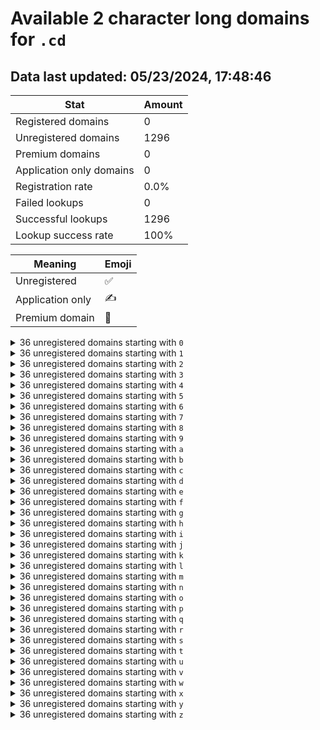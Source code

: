 # Available 2 character long domains for `.cd`

## Data last updated: 05/23/2024, 17:48:46

|Stat|Amount|
|--|--|
|Registered domains|0|
|Unregistered domains|1296|
|Premium domains|0|
|Application only domains|0|
|Registration rate|0.0%|
|Failed lookups|0|
|Successful lookups|1296|
|Lookup success rate|100%|


|Meaning|Emoji|
|--|--|
|Unregistered|:white_check_mark:|
|Application only|:writing_hand:|
|Premium domain|:gem:|

<details>
<summary>36 unregistered domains starting with <bold><code>0</code></bold></summary>

|Type|Domain|
|--|--|
|:white_check_mark:|`00.cd`|
|:white_check_mark:|`01.cd`|
|:white_check_mark:|`02.cd`|
|:white_check_mark:|`03.cd`|
|:white_check_mark:|`04.cd`|
|:white_check_mark:|`05.cd`|
|:white_check_mark:|`06.cd`|
|:white_check_mark:|`07.cd`|
|:white_check_mark:|`08.cd`|
|:white_check_mark:|`09.cd`|
|:white_check_mark:|`0a.cd`|
|:white_check_mark:|`0b.cd`|
|:white_check_mark:|`0c.cd`|
|:white_check_mark:|`0d.cd`|
|:white_check_mark:|`0e.cd`|
|:white_check_mark:|`0f.cd`|
|:white_check_mark:|`0g.cd`|
|:white_check_mark:|`0h.cd`|
|:white_check_mark:|`0i.cd`|
|:white_check_mark:|`0j.cd`|
|:white_check_mark:|`0k.cd`|
|:white_check_mark:|`0l.cd`|
|:white_check_mark:|`0m.cd`|
|:white_check_mark:|`0n.cd`|
|:white_check_mark:|`0o.cd`|
|:white_check_mark:|`0p.cd`|
|:white_check_mark:|`0q.cd`|
|:white_check_mark:|`0r.cd`|
|:white_check_mark:|`0s.cd`|
|:white_check_mark:|`0t.cd`|
|:white_check_mark:|`0u.cd`|
|:white_check_mark:|`0v.cd`|
|:white_check_mark:|`0w.cd`|
|:white_check_mark:|`0x.cd`|
|:white_check_mark:|`0y.cd`|
|:white_check_mark:|`0z.cd`|
</details>
<details>
<summary>36 unregistered domains starting with <bold><code>1</code></bold></summary>

|Type|Domain|
|--|--|
|:white_check_mark:|`10.cd`|
|:white_check_mark:|`11.cd`|
|:white_check_mark:|`12.cd`|
|:white_check_mark:|`13.cd`|
|:white_check_mark:|`14.cd`|
|:white_check_mark:|`15.cd`|
|:white_check_mark:|`16.cd`|
|:white_check_mark:|`17.cd`|
|:white_check_mark:|`18.cd`|
|:white_check_mark:|`19.cd`|
|:white_check_mark:|`1a.cd`|
|:white_check_mark:|`1b.cd`|
|:white_check_mark:|`1c.cd`|
|:white_check_mark:|`1d.cd`|
|:white_check_mark:|`1e.cd`|
|:white_check_mark:|`1f.cd`|
|:white_check_mark:|`1g.cd`|
|:white_check_mark:|`1h.cd`|
|:white_check_mark:|`1i.cd`|
|:white_check_mark:|`1j.cd`|
|:white_check_mark:|`1k.cd`|
|:white_check_mark:|`1l.cd`|
|:white_check_mark:|`1m.cd`|
|:white_check_mark:|`1n.cd`|
|:white_check_mark:|`1o.cd`|
|:white_check_mark:|`1p.cd`|
|:white_check_mark:|`1q.cd`|
|:white_check_mark:|`1r.cd`|
|:white_check_mark:|`1s.cd`|
|:white_check_mark:|`1t.cd`|
|:white_check_mark:|`1u.cd`|
|:white_check_mark:|`1v.cd`|
|:white_check_mark:|`1w.cd`|
|:white_check_mark:|`1x.cd`|
|:white_check_mark:|`1y.cd`|
|:white_check_mark:|`1z.cd`|
</details>
<details>
<summary>36 unregistered domains starting with <bold><code>2</code></bold></summary>

|Type|Domain|
|--|--|
|:white_check_mark:|`20.cd`|
|:white_check_mark:|`21.cd`|
|:white_check_mark:|`22.cd`|
|:white_check_mark:|`23.cd`|
|:white_check_mark:|`24.cd`|
|:white_check_mark:|`25.cd`|
|:white_check_mark:|`26.cd`|
|:white_check_mark:|`27.cd`|
|:white_check_mark:|`28.cd`|
|:white_check_mark:|`29.cd`|
|:white_check_mark:|`2a.cd`|
|:white_check_mark:|`2b.cd`|
|:white_check_mark:|`2c.cd`|
|:white_check_mark:|`2d.cd`|
|:white_check_mark:|`2e.cd`|
|:white_check_mark:|`2f.cd`|
|:white_check_mark:|`2g.cd`|
|:white_check_mark:|`2h.cd`|
|:white_check_mark:|`2i.cd`|
|:white_check_mark:|`2j.cd`|
|:white_check_mark:|`2k.cd`|
|:white_check_mark:|`2l.cd`|
|:white_check_mark:|`2m.cd`|
|:white_check_mark:|`2n.cd`|
|:white_check_mark:|`2o.cd`|
|:white_check_mark:|`2p.cd`|
|:white_check_mark:|`2q.cd`|
|:white_check_mark:|`2r.cd`|
|:white_check_mark:|`2s.cd`|
|:white_check_mark:|`2t.cd`|
|:white_check_mark:|`2u.cd`|
|:white_check_mark:|`2v.cd`|
|:white_check_mark:|`2w.cd`|
|:white_check_mark:|`2x.cd`|
|:white_check_mark:|`2y.cd`|
|:white_check_mark:|`2z.cd`|
</details>
<details>
<summary>36 unregistered domains starting with <bold><code>3</code></bold></summary>

|Type|Domain|
|--|--|
|:white_check_mark:|`30.cd`|
|:white_check_mark:|`31.cd`|
|:white_check_mark:|`32.cd`|
|:white_check_mark:|`33.cd`|
|:white_check_mark:|`34.cd`|
|:white_check_mark:|`35.cd`|
|:white_check_mark:|`36.cd`|
|:white_check_mark:|`37.cd`|
|:white_check_mark:|`38.cd`|
|:white_check_mark:|`39.cd`|
|:white_check_mark:|`3a.cd`|
|:white_check_mark:|`3b.cd`|
|:white_check_mark:|`3c.cd`|
|:white_check_mark:|`3d.cd`|
|:white_check_mark:|`3e.cd`|
|:white_check_mark:|`3f.cd`|
|:white_check_mark:|`3g.cd`|
|:white_check_mark:|`3h.cd`|
|:white_check_mark:|`3i.cd`|
|:white_check_mark:|`3j.cd`|
|:white_check_mark:|`3k.cd`|
|:white_check_mark:|`3l.cd`|
|:white_check_mark:|`3m.cd`|
|:white_check_mark:|`3n.cd`|
|:white_check_mark:|`3o.cd`|
|:white_check_mark:|`3p.cd`|
|:white_check_mark:|`3q.cd`|
|:white_check_mark:|`3r.cd`|
|:white_check_mark:|`3s.cd`|
|:white_check_mark:|`3t.cd`|
|:white_check_mark:|`3u.cd`|
|:white_check_mark:|`3v.cd`|
|:white_check_mark:|`3w.cd`|
|:white_check_mark:|`3x.cd`|
|:white_check_mark:|`3y.cd`|
|:white_check_mark:|`3z.cd`|
</details>
<details>
<summary>36 unregistered domains starting with <bold><code>4</code></bold></summary>

|Type|Domain|
|--|--|
|:white_check_mark:|`40.cd`|
|:white_check_mark:|`41.cd`|
|:white_check_mark:|`42.cd`|
|:white_check_mark:|`43.cd`|
|:white_check_mark:|`44.cd`|
|:white_check_mark:|`45.cd`|
|:white_check_mark:|`46.cd`|
|:white_check_mark:|`47.cd`|
|:white_check_mark:|`48.cd`|
|:white_check_mark:|`49.cd`|
|:white_check_mark:|`4a.cd`|
|:white_check_mark:|`4b.cd`|
|:white_check_mark:|`4c.cd`|
|:white_check_mark:|`4d.cd`|
|:white_check_mark:|`4e.cd`|
|:white_check_mark:|`4f.cd`|
|:white_check_mark:|`4g.cd`|
|:white_check_mark:|`4h.cd`|
|:white_check_mark:|`4i.cd`|
|:white_check_mark:|`4j.cd`|
|:white_check_mark:|`4k.cd`|
|:white_check_mark:|`4l.cd`|
|:white_check_mark:|`4m.cd`|
|:white_check_mark:|`4n.cd`|
|:white_check_mark:|`4o.cd`|
|:white_check_mark:|`4p.cd`|
|:white_check_mark:|`4q.cd`|
|:white_check_mark:|`4r.cd`|
|:white_check_mark:|`4s.cd`|
|:white_check_mark:|`4t.cd`|
|:white_check_mark:|`4u.cd`|
|:white_check_mark:|`4v.cd`|
|:white_check_mark:|`4w.cd`|
|:white_check_mark:|`4x.cd`|
|:white_check_mark:|`4y.cd`|
|:white_check_mark:|`4z.cd`|
</details>
<details>
<summary>36 unregistered domains starting with <bold><code>5</code></bold></summary>

|Type|Domain|
|--|--|
|:white_check_mark:|`50.cd`|
|:white_check_mark:|`51.cd`|
|:white_check_mark:|`52.cd`|
|:white_check_mark:|`53.cd`|
|:white_check_mark:|`54.cd`|
|:white_check_mark:|`55.cd`|
|:white_check_mark:|`56.cd`|
|:white_check_mark:|`57.cd`|
|:white_check_mark:|`58.cd`|
|:white_check_mark:|`59.cd`|
|:white_check_mark:|`5a.cd`|
|:white_check_mark:|`5b.cd`|
|:white_check_mark:|`5c.cd`|
|:white_check_mark:|`5d.cd`|
|:white_check_mark:|`5e.cd`|
|:white_check_mark:|`5f.cd`|
|:white_check_mark:|`5g.cd`|
|:white_check_mark:|`5h.cd`|
|:white_check_mark:|`5i.cd`|
|:white_check_mark:|`5j.cd`|
|:white_check_mark:|`5k.cd`|
|:white_check_mark:|`5l.cd`|
|:white_check_mark:|`5m.cd`|
|:white_check_mark:|`5n.cd`|
|:white_check_mark:|`5o.cd`|
|:white_check_mark:|`5p.cd`|
|:white_check_mark:|`5q.cd`|
|:white_check_mark:|`5r.cd`|
|:white_check_mark:|`5s.cd`|
|:white_check_mark:|`5t.cd`|
|:white_check_mark:|`5u.cd`|
|:white_check_mark:|`5v.cd`|
|:white_check_mark:|`5w.cd`|
|:white_check_mark:|`5x.cd`|
|:white_check_mark:|`5y.cd`|
|:white_check_mark:|`5z.cd`|
</details>
<details>
<summary>36 unregistered domains starting with <bold><code>6</code></bold></summary>

|Type|Domain|
|--|--|
|:white_check_mark:|`60.cd`|
|:white_check_mark:|`61.cd`|
|:white_check_mark:|`62.cd`|
|:white_check_mark:|`63.cd`|
|:white_check_mark:|`64.cd`|
|:white_check_mark:|`65.cd`|
|:white_check_mark:|`66.cd`|
|:white_check_mark:|`67.cd`|
|:white_check_mark:|`68.cd`|
|:white_check_mark:|`69.cd`|
|:white_check_mark:|`6a.cd`|
|:white_check_mark:|`6b.cd`|
|:white_check_mark:|`6c.cd`|
|:white_check_mark:|`6d.cd`|
|:white_check_mark:|`6e.cd`|
|:white_check_mark:|`6f.cd`|
|:white_check_mark:|`6g.cd`|
|:white_check_mark:|`6h.cd`|
|:white_check_mark:|`6i.cd`|
|:white_check_mark:|`6j.cd`|
|:white_check_mark:|`6k.cd`|
|:white_check_mark:|`6l.cd`|
|:white_check_mark:|`6m.cd`|
|:white_check_mark:|`6n.cd`|
|:white_check_mark:|`6o.cd`|
|:white_check_mark:|`6p.cd`|
|:white_check_mark:|`6q.cd`|
|:white_check_mark:|`6r.cd`|
|:white_check_mark:|`6s.cd`|
|:white_check_mark:|`6t.cd`|
|:white_check_mark:|`6u.cd`|
|:white_check_mark:|`6v.cd`|
|:white_check_mark:|`6w.cd`|
|:white_check_mark:|`6x.cd`|
|:white_check_mark:|`6y.cd`|
|:white_check_mark:|`6z.cd`|
</details>
<details>
<summary>36 unregistered domains starting with <bold><code>7</code></bold></summary>

|Type|Domain|
|--|--|
|:white_check_mark:|`70.cd`|
|:white_check_mark:|`71.cd`|
|:white_check_mark:|`72.cd`|
|:white_check_mark:|`73.cd`|
|:white_check_mark:|`74.cd`|
|:white_check_mark:|`75.cd`|
|:white_check_mark:|`76.cd`|
|:white_check_mark:|`77.cd`|
|:white_check_mark:|`78.cd`|
|:white_check_mark:|`79.cd`|
|:white_check_mark:|`7a.cd`|
|:white_check_mark:|`7b.cd`|
|:white_check_mark:|`7c.cd`|
|:white_check_mark:|`7d.cd`|
|:white_check_mark:|`7e.cd`|
|:white_check_mark:|`7f.cd`|
|:white_check_mark:|`7g.cd`|
|:white_check_mark:|`7h.cd`|
|:white_check_mark:|`7i.cd`|
|:white_check_mark:|`7j.cd`|
|:white_check_mark:|`7k.cd`|
|:white_check_mark:|`7l.cd`|
|:white_check_mark:|`7m.cd`|
|:white_check_mark:|`7n.cd`|
|:white_check_mark:|`7o.cd`|
|:white_check_mark:|`7p.cd`|
|:white_check_mark:|`7q.cd`|
|:white_check_mark:|`7r.cd`|
|:white_check_mark:|`7s.cd`|
|:white_check_mark:|`7t.cd`|
|:white_check_mark:|`7u.cd`|
|:white_check_mark:|`7v.cd`|
|:white_check_mark:|`7w.cd`|
|:white_check_mark:|`7x.cd`|
|:white_check_mark:|`7y.cd`|
|:white_check_mark:|`7z.cd`|
</details>
<details>
<summary>36 unregistered domains starting with <bold><code>8</code></bold></summary>

|Type|Domain|
|--|--|
|:white_check_mark:|`80.cd`|
|:white_check_mark:|`81.cd`|
|:white_check_mark:|`82.cd`|
|:white_check_mark:|`83.cd`|
|:white_check_mark:|`84.cd`|
|:white_check_mark:|`85.cd`|
|:white_check_mark:|`86.cd`|
|:white_check_mark:|`87.cd`|
|:white_check_mark:|`88.cd`|
|:white_check_mark:|`89.cd`|
|:white_check_mark:|`8a.cd`|
|:white_check_mark:|`8b.cd`|
|:white_check_mark:|`8c.cd`|
|:white_check_mark:|`8d.cd`|
|:white_check_mark:|`8e.cd`|
|:white_check_mark:|`8f.cd`|
|:white_check_mark:|`8g.cd`|
|:white_check_mark:|`8h.cd`|
|:white_check_mark:|`8i.cd`|
|:white_check_mark:|`8j.cd`|
|:white_check_mark:|`8k.cd`|
|:white_check_mark:|`8l.cd`|
|:white_check_mark:|`8m.cd`|
|:white_check_mark:|`8n.cd`|
|:white_check_mark:|`8o.cd`|
|:white_check_mark:|`8p.cd`|
|:white_check_mark:|`8q.cd`|
|:white_check_mark:|`8r.cd`|
|:white_check_mark:|`8s.cd`|
|:white_check_mark:|`8t.cd`|
|:white_check_mark:|`8u.cd`|
|:white_check_mark:|`8v.cd`|
|:white_check_mark:|`8w.cd`|
|:white_check_mark:|`8x.cd`|
|:white_check_mark:|`8y.cd`|
|:white_check_mark:|`8z.cd`|
</details>
<details>
<summary>36 unregistered domains starting with <bold><code>9</code></bold></summary>

|Type|Domain|
|--|--|
|:white_check_mark:|`90.cd`|
|:white_check_mark:|`91.cd`|
|:white_check_mark:|`92.cd`|
|:white_check_mark:|`93.cd`|
|:white_check_mark:|`94.cd`|
|:white_check_mark:|`95.cd`|
|:white_check_mark:|`96.cd`|
|:white_check_mark:|`97.cd`|
|:white_check_mark:|`98.cd`|
|:white_check_mark:|`99.cd`|
|:white_check_mark:|`9a.cd`|
|:white_check_mark:|`9b.cd`|
|:white_check_mark:|`9c.cd`|
|:white_check_mark:|`9d.cd`|
|:white_check_mark:|`9e.cd`|
|:white_check_mark:|`9f.cd`|
|:white_check_mark:|`9g.cd`|
|:white_check_mark:|`9h.cd`|
|:white_check_mark:|`9i.cd`|
|:white_check_mark:|`9j.cd`|
|:white_check_mark:|`9k.cd`|
|:white_check_mark:|`9l.cd`|
|:white_check_mark:|`9m.cd`|
|:white_check_mark:|`9n.cd`|
|:white_check_mark:|`9o.cd`|
|:white_check_mark:|`9p.cd`|
|:white_check_mark:|`9q.cd`|
|:white_check_mark:|`9r.cd`|
|:white_check_mark:|`9s.cd`|
|:white_check_mark:|`9t.cd`|
|:white_check_mark:|`9u.cd`|
|:white_check_mark:|`9v.cd`|
|:white_check_mark:|`9w.cd`|
|:white_check_mark:|`9x.cd`|
|:white_check_mark:|`9y.cd`|
|:white_check_mark:|`9z.cd`|
</details>
<details>
<summary>36 unregistered domains starting with <bold><code>a</code></bold></summary>

|Type|Domain|
|--|--|
|:white_check_mark:|`a0.cd`|
|:white_check_mark:|`a1.cd`|
|:white_check_mark:|`a2.cd`|
|:white_check_mark:|`a3.cd`|
|:white_check_mark:|`a4.cd`|
|:white_check_mark:|`a5.cd`|
|:white_check_mark:|`a6.cd`|
|:white_check_mark:|`a7.cd`|
|:white_check_mark:|`a8.cd`|
|:white_check_mark:|`a9.cd`|
|:white_check_mark:|`aa.cd`|
|:white_check_mark:|`ab.cd`|
|:white_check_mark:|`ac.cd`|
|:white_check_mark:|`ad.cd`|
|:white_check_mark:|`ae.cd`|
|:white_check_mark:|`af.cd`|
|:white_check_mark:|`ag.cd`|
|:white_check_mark:|`ah.cd`|
|:white_check_mark:|`ai.cd`|
|:white_check_mark:|`aj.cd`|
|:white_check_mark:|`ak.cd`|
|:white_check_mark:|`al.cd`|
|:white_check_mark:|`am.cd`|
|:white_check_mark:|`an.cd`|
|:white_check_mark:|`ao.cd`|
|:white_check_mark:|`ap.cd`|
|:white_check_mark:|`aq.cd`|
|:white_check_mark:|`ar.cd`|
|:white_check_mark:|`as.cd`|
|:white_check_mark:|`at.cd`|
|:white_check_mark:|`au.cd`|
|:white_check_mark:|`av.cd`|
|:white_check_mark:|`aw.cd`|
|:white_check_mark:|`ax.cd`|
|:white_check_mark:|`ay.cd`|
|:white_check_mark:|`az.cd`|
</details>
<details>
<summary>36 unregistered domains starting with <bold><code>b</code></bold></summary>

|Type|Domain|
|--|--|
|:white_check_mark:|`b0.cd`|
|:white_check_mark:|`b1.cd`|
|:white_check_mark:|`b2.cd`|
|:white_check_mark:|`b3.cd`|
|:white_check_mark:|`b4.cd`|
|:white_check_mark:|`b5.cd`|
|:white_check_mark:|`b6.cd`|
|:white_check_mark:|`b7.cd`|
|:white_check_mark:|`b8.cd`|
|:white_check_mark:|`b9.cd`|
|:white_check_mark:|`ba.cd`|
|:white_check_mark:|`bb.cd`|
|:white_check_mark:|`bc.cd`|
|:white_check_mark:|`bd.cd`|
|:white_check_mark:|`be.cd`|
|:white_check_mark:|`bf.cd`|
|:white_check_mark:|`bg.cd`|
|:white_check_mark:|`bh.cd`|
|:white_check_mark:|`bi.cd`|
|:white_check_mark:|`bj.cd`|
|:white_check_mark:|`bk.cd`|
|:white_check_mark:|`bl.cd`|
|:white_check_mark:|`bm.cd`|
|:white_check_mark:|`bn.cd`|
|:white_check_mark:|`bo.cd`|
|:white_check_mark:|`bp.cd`|
|:white_check_mark:|`bq.cd`|
|:white_check_mark:|`br.cd`|
|:white_check_mark:|`bs.cd`|
|:white_check_mark:|`bt.cd`|
|:white_check_mark:|`bu.cd`|
|:white_check_mark:|`bv.cd`|
|:white_check_mark:|`bw.cd`|
|:white_check_mark:|`bx.cd`|
|:white_check_mark:|`by.cd`|
|:white_check_mark:|`bz.cd`|
</details>
<details>
<summary>36 unregistered domains starting with <bold><code>c</code></bold></summary>

|Type|Domain|
|--|--|
|:white_check_mark:|`c0.cd`|
|:white_check_mark:|`c1.cd`|
|:white_check_mark:|`c2.cd`|
|:white_check_mark:|`c3.cd`|
|:white_check_mark:|`c4.cd`|
|:white_check_mark:|`c5.cd`|
|:white_check_mark:|`c6.cd`|
|:white_check_mark:|`c7.cd`|
|:white_check_mark:|`c8.cd`|
|:white_check_mark:|`c9.cd`|
|:white_check_mark:|`ca.cd`|
|:white_check_mark:|`cb.cd`|
|:white_check_mark:|`cc.cd`|
|:white_check_mark:|`cd.cd`|
|:white_check_mark:|`ce.cd`|
|:white_check_mark:|`cf.cd`|
|:white_check_mark:|`cg.cd`|
|:white_check_mark:|`ch.cd`|
|:white_check_mark:|`ci.cd`|
|:white_check_mark:|`cj.cd`|
|:white_check_mark:|`ck.cd`|
|:white_check_mark:|`cl.cd`|
|:white_check_mark:|`cm.cd`|
|:white_check_mark:|`cn.cd`|
|:white_check_mark:|`co.cd`|
|:white_check_mark:|`cp.cd`|
|:white_check_mark:|`cq.cd`|
|:white_check_mark:|`cr.cd`|
|:white_check_mark:|`cs.cd`|
|:white_check_mark:|`ct.cd`|
|:white_check_mark:|`cu.cd`|
|:white_check_mark:|`cv.cd`|
|:white_check_mark:|`cw.cd`|
|:white_check_mark:|`cx.cd`|
|:white_check_mark:|`cy.cd`|
|:white_check_mark:|`cz.cd`|
</details>
<details>
<summary>36 unregistered domains starting with <bold><code>d</code></bold></summary>

|Type|Domain|
|--|--|
|:white_check_mark:|`d0.cd`|
|:white_check_mark:|`d1.cd`|
|:white_check_mark:|`d2.cd`|
|:white_check_mark:|`d3.cd`|
|:white_check_mark:|`d4.cd`|
|:white_check_mark:|`d5.cd`|
|:white_check_mark:|`d6.cd`|
|:white_check_mark:|`d7.cd`|
|:white_check_mark:|`d8.cd`|
|:white_check_mark:|`d9.cd`|
|:white_check_mark:|`da.cd`|
|:white_check_mark:|`db.cd`|
|:white_check_mark:|`dc.cd`|
|:white_check_mark:|`dd.cd`|
|:white_check_mark:|`de.cd`|
|:white_check_mark:|`df.cd`|
|:white_check_mark:|`dg.cd`|
|:white_check_mark:|`dh.cd`|
|:white_check_mark:|`di.cd`|
|:white_check_mark:|`dj.cd`|
|:white_check_mark:|`dk.cd`|
|:white_check_mark:|`dl.cd`|
|:white_check_mark:|`dm.cd`|
|:white_check_mark:|`dn.cd`|
|:white_check_mark:|`do.cd`|
|:white_check_mark:|`dp.cd`|
|:white_check_mark:|`dq.cd`|
|:white_check_mark:|`dr.cd`|
|:white_check_mark:|`ds.cd`|
|:white_check_mark:|`dt.cd`|
|:white_check_mark:|`du.cd`|
|:white_check_mark:|`dv.cd`|
|:white_check_mark:|`dw.cd`|
|:white_check_mark:|`dx.cd`|
|:white_check_mark:|`dy.cd`|
|:white_check_mark:|`dz.cd`|
</details>
<details>
<summary>36 unregistered domains starting with <bold><code>e</code></bold></summary>

|Type|Domain|
|--|--|
|:white_check_mark:|`e0.cd`|
|:white_check_mark:|`e1.cd`|
|:white_check_mark:|`e2.cd`|
|:white_check_mark:|`e3.cd`|
|:white_check_mark:|`e4.cd`|
|:white_check_mark:|`e5.cd`|
|:white_check_mark:|`e6.cd`|
|:white_check_mark:|`e7.cd`|
|:white_check_mark:|`e8.cd`|
|:white_check_mark:|`e9.cd`|
|:white_check_mark:|`ea.cd`|
|:white_check_mark:|`eb.cd`|
|:white_check_mark:|`ec.cd`|
|:white_check_mark:|`ed.cd`|
|:white_check_mark:|`ee.cd`|
|:white_check_mark:|`ef.cd`|
|:white_check_mark:|`eg.cd`|
|:white_check_mark:|`eh.cd`|
|:white_check_mark:|`ei.cd`|
|:white_check_mark:|`ej.cd`|
|:white_check_mark:|`ek.cd`|
|:white_check_mark:|`el.cd`|
|:white_check_mark:|`em.cd`|
|:white_check_mark:|`en.cd`|
|:white_check_mark:|`eo.cd`|
|:white_check_mark:|`ep.cd`|
|:white_check_mark:|`eq.cd`|
|:white_check_mark:|`er.cd`|
|:white_check_mark:|`es.cd`|
|:white_check_mark:|`et.cd`|
|:white_check_mark:|`eu.cd`|
|:white_check_mark:|`ev.cd`|
|:white_check_mark:|`ew.cd`|
|:white_check_mark:|`ex.cd`|
|:white_check_mark:|`ey.cd`|
|:white_check_mark:|`ez.cd`|
</details>
<details>
<summary>36 unregistered domains starting with <bold><code>f</code></bold></summary>

|Type|Domain|
|--|--|
|:white_check_mark:|`f0.cd`|
|:white_check_mark:|`f1.cd`|
|:white_check_mark:|`f2.cd`|
|:white_check_mark:|`f3.cd`|
|:white_check_mark:|`f4.cd`|
|:white_check_mark:|`f5.cd`|
|:white_check_mark:|`f6.cd`|
|:white_check_mark:|`f7.cd`|
|:white_check_mark:|`f8.cd`|
|:white_check_mark:|`f9.cd`|
|:white_check_mark:|`fa.cd`|
|:white_check_mark:|`fb.cd`|
|:white_check_mark:|`fc.cd`|
|:white_check_mark:|`fd.cd`|
|:white_check_mark:|`fe.cd`|
|:white_check_mark:|`ff.cd`|
|:white_check_mark:|`fg.cd`|
|:white_check_mark:|`fh.cd`|
|:white_check_mark:|`fi.cd`|
|:white_check_mark:|`fj.cd`|
|:white_check_mark:|`fk.cd`|
|:white_check_mark:|`fl.cd`|
|:white_check_mark:|`fm.cd`|
|:white_check_mark:|`fn.cd`|
|:white_check_mark:|`fo.cd`|
|:white_check_mark:|`fp.cd`|
|:white_check_mark:|`fq.cd`|
|:white_check_mark:|`fr.cd`|
|:white_check_mark:|`fs.cd`|
|:white_check_mark:|`ft.cd`|
|:white_check_mark:|`fu.cd`|
|:white_check_mark:|`fv.cd`|
|:white_check_mark:|`fw.cd`|
|:white_check_mark:|`fx.cd`|
|:white_check_mark:|`fy.cd`|
|:white_check_mark:|`fz.cd`|
</details>
<details>
<summary>36 unregistered domains starting with <bold><code>g</code></bold></summary>

|Type|Domain|
|--|--|
|:white_check_mark:|`g0.cd`|
|:white_check_mark:|`g1.cd`|
|:white_check_mark:|`g2.cd`|
|:white_check_mark:|`g3.cd`|
|:white_check_mark:|`g4.cd`|
|:white_check_mark:|`g5.cd`|
|:white_check_mark:|`g6.cd`|
|:white_check_mark:|`g7.cd`|
|:white_check_mark:|`g8.cd`|
|:white_check_mark:|`g9.cd`|
|:white_check_mark:|`ga.cd`|
|:white_check_mark:|`gb.cd`|
|:white_check_mark:|`gc.cd`|
|:white_check_mark:|`gd.cd`|
|:white_check_mark:|`ge.cd`|
|:white_check_mark:|`gf.cd`|
|:white_check_mark:|`gg.cd`|
|:white_check_mark:|`gh.cd`|
|:white_check_mark:|`gi.cd`|
|:white_check_mark:|`gj.cd`|
|:white_check_mark:|`gk.cd`|
|:white_check_mark:|`gl.cd`|
|:white_check_mark:|`gm.cd`|
|:white_check_mark:|`gn.cd`|
|:white_check_mark:|`go.cd`|
|:white_check_mark:|`gp.cd`|
|:white_check_mark:|`gq.cd`|
|:white_check_mark:|`gr.cd`|
|:white_check_mark:|`gs.cd`|
|:white_check_mark:|`gt.cd`|
|:white_check_mark:|`gu.cd`|
|:white_check_mark:|`gv.cd`|
|:white_check_mark:|`gw.cd`|
|:white_check_mark:|`gx.cd`|
|:white_check_mark:|`gy.cd`|
|:white_check_mark:|`gz.cd`|
</details>
<details>
<summary>36 unregistered domains starting with <bold><code>h</code></bold></summary>

|Type|Domain|
|--|--|
|:white_check_mark:|`h0.cd`|
|:white_check_mark:|`h1.cd`|
|:white_check_mark:|`h2.cd`|
|:white_check_mark:|`h3.cd`|
|:white_check_mark:|`h4.cd`|
|:white_check_mark:|`h5.cd`|
|:white_check_mark:|`h6.cd`|
|:white_check_mark:|`h7.cd`|
|:white_check_mark:|`h8.cd`|
|:white_check_mark:|`h9.cd`|
|:white_check_mark:|`ha.cd`|
|:white_check_mark:|`hb.cd`|
|:white_check_mark:|`hc.cd`|
|:white_check_mark:|`hd.cd`|
|:white_check_mark:|`he.cd`|
|:white_check_mark:|`hf.cd`|
|:white_check_mark:|`hg.cd`|
|:white_check_mark:|`hh.cd`|
|:white_check_mark:|`hi.cd`|
|:white_check_mark:|`hj.cd`|
|:white_check_mark:|`hk.cd`|
|:white_check_mark:|`hl.cd`|
|:white_check_mark:|`hm.cd`|
|:white_check_mark:|`hn.cd`|
|:white_check_mark:|`ho.cd`|
|:white_check_mark:|`hp.cd`|
|:white_check_mark:|`hq.cd`|
|:white_check_mark:|`hr.cd`|
|:white_check_mark:|`hs.cd`|
|:white_check_mark:|`ht.cd`|
|:white_check_mark:|`hu.cd`|
|:white_check_mark:|`hv.cd`|
|:white_check_mark:|`hw.cd`|
|:white_check_mark:|`hx.cd`|
|:white_check_mark:|`hy.cd`|
|:white_check_mark:|`hz.cd`|
</details>
<details>
<summary>36 unregistered domains starting with <bold><code>i</code></bold></summary>

|Type|Domain|
|--|--|
|:white_check_mark:|`i0.cd`|
|:white_check_mark:|`i1.cd`|
|:white_check_mark:|`i2.cd`|
|:white_check_mark:|`i3.cd`|
|:white_check_mark:|`i4.cd`|
|:white_check_mark:|`i5.cd`|
|:white_check_mark:|`i6.cd`|
|:white_check_mark:|`i7.cd`|
|:white_check_mark:|`i8.cd`|
|:white_check_mark:|`i9.cd`|
|:white_check_mark:|`ia.cd`|
|:white_check_mark:|`ib.cd`|
|:white_check_mark:|`ic.cd`|
|:white_check_mark:|`id.cd`|
|:white_check_mark:|`ie.cd`|
|:white_check_mark:|`if.cd`|
|:white_check_mark:|`ig.cd`|
|:white_check_mark:|`ih.cd`|
|:white_check_mark:|`ii.cd`|
|:white_check_mark:|`ij.cd`|
|:white_check_mark:|`ik.cd`|
|:white_check_mark:|`il.cd`|
|:white_check_mark:|`im.cd`|
|:white_check_mark:|`in.cd`|
|:white_check_mark:|`io.cd`|
|:white_check_mark:|`ip.cd`|
|:white_check_mark:|`iq.cd`|
|:white_check_mark:|`ir.cd`|
|:white_check_mark:|`is.cd`|
|:white_check_mark:|`it.cd`|
|:white_check_mark:|`iu.cd`|
|:white_check_mark:|`iv.cd`|
|:white_check_mark:|`iw.cd`|
|:white_check_mark:|`ix.cd`|
|:white_check_mark:|`iy.cd`|
|:white_check_mark:|`iz.cd`|
</details>
<details>
<summary>36 unregistered domains starting with <bold><code>j</code></bold></summary>

|Type|Domain|
|--|--|
|:white_check_mark:|`j0.cd`|
|:white_check_mark:|`j1.cd`|
|:white_check_mark:|`j2.cd`|
|:white_check_mark:|`j3.cd`|
|:white_check_mark:|`j4.cd`|
|:white_check_mark:|`j5.cd`|
|:white_check_mark:|`j6.cd`|
|:white_check_mark:|`j7.cd`|
|:white_check_mark:|`j8.cd`|
|:white_check_mark:|`j9.cd`|
|:white_check_mark:|`ja.cd`|
|:white_check_mark:|`jb.cd`|
|:white_check_mark:|`jc.cd`|
|:white_check_mark:|`jd.cd`|
|:white_check_mark:|`je.cd`|
|:white_check_mark:|`jf.cd`|
|:white_check_mark:|`jg.cd`|
|:white_check_mark:|`jh.cd`|
|:white_check_mark:|`ji.cd`|
|:white_check_mark:|`jj.cd`|
|:white_check_mark:|`jk.cd`|
|:white_check_mark:|`jl.cd`|
|:white_check_mark:|`jm.cd`|
|:white_check_mark:|`jn.cd`|
|:white_check_mark:|`jo.cd`|
|:white_check_mark:|`jp.cd`|
|:white_check_mark:|`jq.cd`|
|:white_check_mark:|`jr.cd`|
|:white_check_mark:|`js.cd`|
|:white_check_mark:|`jt.cd`|
|:white_check_mark:|`ju.cd`|
|:white_check_mark:|`jv.cd`|
|:white_check_mark:|`jw.cd`|
|:white_check_mark:|`jx.cd`|
|:white_check_mark:|`jy.cd`|
|:white_check_mark:|`jz.cd`|
</details>
<details>
<summary>36 unregistered domains starting with <bold><code>k</code></bold></summary>

|Type|Domain|
|--|--|
|:white_check_mark:|`k0.cd`|
|:white_check_mark:|`k1.cd`|
|:white_check_mark:|`k2.cd`|
|:white_check_mark:|`k3.cd`|
|:white_check_mark:|`k4.cd`|
|:white_check_mark:|`k5.cd`|
|:white_check_mark:|`k6.cd`|
|:white_check_mark:|`k7.cd`|
|:white_check_mark:|`k8.cd`|
|:white_check_mark:|`k9.cd`|
|:white_check_mark:|`ka.cd`|
|:white_check_mark:|`kb.cd`|
|:white_check_mark:|`kc.cd`|
|:white_check_mark:|`kd.cd`|
|:white_check_mark:|`ke.cd`|
|:white_check_mark:|`kf.cd`|
|:white_check_mark:|`kg.cd`|
|:white_check_mark:|`kh.cd`|
|:white_check_mark:|`ki.cd`|
|:white_check_mark:|`kj.cd`|
|:white_check_mark:|`kk.cd`|
|:white_check_mark:|`kl.cd`|
|:white_check_mark:|`km.cd`|
|:white_check_mark:|`kn.cd`|
|:white_check_mark:|`ko.cd`|
|:white_check_mark:|`kp.cd`|
|:white_check_mark:|`kq.cd`|
|:white_check_mark:|`kr.cd`|
|:white_check_mark:|`ks.cd`|
|:white_check_mark:|`kt.cd`|
|:white_check_mark:|`ku.cd`|
|:white_check_mark:|`kv.cd`|
|:white_check_mark:|`kw.cd`|
|:white_check_mark:|`kx.cd`|
|:white_check_mark:|`ky.cd`|
|:white_check_mark:|`kz.cd`|
</details>
<details>
<summary>36 unregistered domains starting with <bold><code>l</code></bold></summary>

|Type|Domain|
|--|--|
|:white_check_mark:|`l0.cd`|
|:white_check_mark:|`l1.cd`|
|:white_check_mark:|`l2.cd`|
|:white_check_mark:|`l3.cd`|
|:white_check_mark:|`l4.cd`|
|:white_check_mark:|`l5.cd`|
|:white_check_mark:|`l6.cd`|
|:white_check_mark:|`l7.cd`|
|:white_check_mark:|`l8.cd`|
|:white_check_mark:|`l9.cd`|
|:white_check_mark:|`la.cd`|
|:white_check_mark:|`lb.cd`|
|:white_check_mark:|`lc.cd`|
|:white_check_mark:|`ld.cd`|
|:white_check_mark:|`le.cd`|
|:white_check_mark:|`lf.cd`|
|:white_check_mark:|`lg.cd`|
|:white_check_mark:|`lh.cd`|
|:white_check_mark:|`li.cd`|
|:white_check_mark:|`lj.cd`|
|:white_check_mark:|`lk.cd`|
|:white_check_mark:|`ll.cd`|
|:white_check_mark:|`lm.cd`|
|:white_check_mark:|`ln.cd`|
|:white_check_mark:|`lo.cd`|
|:white_check_mark:|`lp.cd`|
|:white_check_mark:|`lq.cd`|
|:white_check_mark:|`lr.cd`|
|:white_check_mark:|`ls.cd`|
|:white_check_mark:|`lt.cd`|
|:white_check_mark:|`lu.cd`|
|:white_check_mark:|`lv.cd`|
|:white_check_mark:|`lw.cd`|
|:white_check_mark:|`lx.cd`|
|:white_check_mark:|`ly.cd`|
|:white_check_mark:|`lz.cd`|
</details>
<details>
<summary>36 unregistered domains starting with <bold><code>m</code></bold></summary>

|Type|Domain|
|--|--|
|:white_check_mark:|`m0.cd`|
|:white_check_mark:|`m1.cd`|
|:white_check_mark:|`m2.cd`|
|:white_check_mark:|`m3.cd`|
|:white_check_mark:|`m4.cd`|
|:white_check_mark:|`m5.cd`|
|:white_check_mark:|`m6.cd`|
|:white_check_mark:|`m7.cd`|
|:white_check_mark:|`m8.cd`|
|:white_check_mark:|`m9.cd`|
|:white_check_mark:|`ma.cd`|
|:white_check_mark:|`mb.cd`|
|:white_check_mark:|`mc.cd`|
|:white_check_mark:|`md.cd`|
|:white_check_mark:|`me.cd`|
|:white_check_mark:|`mf.cd`|
|:white_check_mark:|`mg.cd`|
|:white_check_mark:|`mh.cd`|
|:white_check_mark:|`mi.cd`|
|:white_check_mark:|`mj.cd`|
|:white_check_mark:|`mk.cd`|
|:white_check_mark:|`ml.cd`|
|:white_check_mark:|`mm.cd`|
|:white_check_mark:|`mn.cd`|
|:white_check_mark:|`mo.cd`|
|:white_check_mark:|`mp.cd`|
|:white_check_mark:|`mq.cd`|
|:white_check_mark:|`mr.cd`|
|:white_check_mark:|`ms.cd`|
|:white_check_mark:|`mt.cd`|
|:white_check_mark:|`mu.cd`|
|:white_check_mark:|`mv.cd`|
|:white_check_mark:|`mw.cd`|
|:white_check_mark:|`mx.cd`|
|:white_check_mark:|`my.cd`|
|:white_check_mark:|`mz.cd`|
</details>
<details>
<summary>36 unregistered domains starting with <bold><code>n</code></bold></summary>

|Type|Domain|
|--|--|
|:white_check_mark:|`n0.cd`|
|:white_check_mark:|`n1.cd`|
|:white_check_mark:|`n2.cd`|
|:white_check_mark:|`n3.cd`|
|:white_check_mark:|`n4.cd`|
|:white_check_mark:|`n5.cd`|
|:white_check_mark:|`n6.cd`|
|:white_check_mark:|`n7.cd`|
|:white_check_mark:|`n8.cd`|
|:white_check_mark:|`n9.cd`|
|:white_check_mark:|`na.cd`|
|:white_check_mark:|`nb.cd`|
|:white_check_mark:|`nc.cd`|
|:white_check_mark:|`nd.cd`|
|:white_check_mark:|`ne.cd`|
|:white_check_mark:|`nf.cd`|
|:white_check_mark:|`ng.cd`|
|:white_check_mark:|`nh.cd`|
|:white_check_mark:|`ni.cd`|
|:white_check_mark:|`nj.cd`|
|:white_check_mark:|`nk.cd`|
|:white_check_mark:|`nl.cd`|
|:white_check_mark:|`nm.cd`|
|:white_check_mark:|`nn.cd`|
|:white_check_mark:|`no.cd`|
|:white_check_mark:|`np.cd`|
|:white_check_mark:|`nq.cd`|
|:white_check_mark:|`nr.cd`|
|:white_check_mark:|`ns.cd`|
|:white_check_mark:|`nt.cd`|
|:white_check_mark:|`nu.cd`|
|:white_check_mark:|`nv.cd`|
|:white_check_mark:|`nw.cd`|
|:white_check_mark:|`nx.cd`|
|:white_check_mark:|`ny.cd`|
|:white_check_mark:|`nz.cd`|
</details>
<details>
<summary>36 unregistered domains starting with <bold><code>o</code></bold></summary>

|Type|Domain|
|--|--|
|:white_check_mark:|`o0.cd`|
|:white_check_mark:|`o1.cd`|
|:white_check_mark:|`o2.cd`|
|:white_check_mark:|`o3.cd`|
|:white_check_mark:|`o4.cd`|
|:white_check_mark:|`o5.cd`|
|:white_check_mark:|`o6.cd`|
|:white_check_mark:|`o7.cd`|
|:white_check_mark:|`o8.cd`|
|:white_check_mark:|`o9.cd`|
|:white_check_mark:|`oa.cd`|
|:white_check_mark:|`ob.cd`|
|:white_check_mark:|`oc.cd`|
|:white_check_mark:|`od.cd`|
|:white_check_mark:|`oe.cd`|
|:white_check_mark:|`of.cd`|
|:white_check_mark:|`og.cd`|
|:white_check_mark:|`oh.cd`|
|:white_check_mark:|`oi.cd`|
|:white_check_mark:|`oj.cd`|
|:white_check_mark:|`ok.cd`|
|:white_check_mark:|`ol.cd`|
|:white_check_mark:|`om.cd`|
|:white_check_mark:|`on.cd`|
|:white_check_mark:|`oo.cd`|
|:white_check_mark:|`op.cd`|
|:white_check_mark:|`oq.cd`|
|:white_check_mark:|`or.cd`|
|:white_check_mark:|`os.cd`|
|:white_check_mark:|`ot.cd`|
|:white_check_mark:|`ou.cd`|
|:white_check_mark:|`ov.cd`|
|:white_check_mark:|`ow.cd`|
|:white_check_mark:|`ox.cd`|
|:white_check_mark:|`oy.cd`|
|:white_check_mark:|`oz.cd`|
</details>
<details>
<summary>36 unregistered domains starting with <bold><code>p</code></bold></summary>

|Type|Domain|
|--|--|
|:white_check_mark:|`p0.cd`|
|:white_check_mark:|`p1.cd`|
|:white_check_mark:|`p2.cd`|
|:white_check_mark:|`p3.cd`|
|:white_check_mark:|`p4.cd`|
|:white_check_mark:|`p5.cd`|
|:white_check_mark:|`p6.cd`|
|:white_check_mark:|`p7.cd`|
|:white_check_mark:|`p8.cd`|
|:white_check_mark:|`p9.cd`|
|:white_check_mark:|`pa.cd`|
|:white_check_mark:|`pb.cd`|
|:white_check_mark:|`pc.cd`|
|:white_check_mark:|`pd.cd`|
|:white_check_mark:|`pe.cd`|
|:white_check_mark:|`pf.cd`|
|:white_check_mark:|`pg.cd`|
|:white_check_mark:|`ph.cd`|
|:white_check_mark:|`pi.cd`|
|:white_check_mark:|`pj.cd`|
|:white_check_mark:|`pk.cd`|
|:white_check_mark:|`pl.cd`|
|:white_check_mark:|`pm.cd`|
|:white_check_mark:|`pn.cd`|
|:white_check_mark:|`po.cd`|
|:white_check_mark:|`pp.cd`|
|:white_check_mark:|`pq.cd`|
|:white_check_mark:|`pr.cd`|
|:white_check_mark:|`ps.cd`|
|:white_check_mark:|`pt.cd`|
|:white_check_mark:|`pu.cd`|
|:white_check_mark:|`pv.cd`|
|:white_check_mark:|`pw.cd`|
|:white_check_mark:|`px.cd`|
|:white_check_mark:|`py.cd`|
|:white_check_mark:|`pz.cd`|
</details>
<details>
<summary>36 unregistered domains starting with <bold><code>q</code></bold></summary>

|Type|Domain|
|--|--|
|:white_check_mark:|`q0.cd`|
|:white_check_mark:|`q1.cd`|
|:white_check_mark:|`q2.cd`|
|:white_check_mark:|`q3.cd`|
|:white_check_mark:|`q4.cd`|
|:white_check_mark:|`q5.cd`|
|:white_check_mark:|`q6.cd`|
|:white_check_mark:|`q7.cd`|
|:white_check_mark:|`q8.cd`|
|:white_check_mark:|`q9.cd`|
|:white_check_mark:|`qa.cd`|
|:white_check_mark:|`qb.cd`|
|:white_check_mark:|`qc.cd`|
|:white_check_mark:|`qd.cd`|
|:white_check_mark:|`qe.cd`|
|:white_check_mark:|`qf.cd`|
|:white_check_mark:|`qg.cd`|
|:white_check_mark:|`qh.cd`|
|:white_check_mark:|`qi.cd`|
|:white_check_mark:|`qj.cd`|
|:white_check_mark:|`qk.cd`|
|:white_check_mark:|`ql.cd`|
|:white_check_mark:|`qm.cd`|
|:white_check_mark:|`qn.cd`|
|:white_check_mark:|`qo.cd`|
|:white_check_mark:|`qp.cd`|
|:white_check_mark:|`qq.cd`|
|:white_check_mark:|`qr.cd`|
|:white_check_mark:|`qs.cd`|
|:white_check_mark:|`qt.cd`|
|:white_check_mark:|`qu.cd`|
|:white_check_mark:|`qv.cd`|
|:white_check_mark:|`qw.cd`|
|:white_check_mark:|`qx.cd`|
|:white_check_mark:|`qy.cd`|
|:white_check_mark:|`qz.cd`|
</details>
<details>
<summary>36 unregistered domains starting with <bold><code>r</code></bold></summary>

|Type|Domain|
|--|--|
|:white_check_mark:|`r0.cd`|
|:white_check_mark:|`r1.cd`|
|:white_check_mark:|`r2.cd`|
|:white_check_mark:|`r3.cd`|
|:white_check_mark:|`r4.cd`|
|:white_check_mark:|`r5.cd`|
|:white_check_mark:|`r6.cd`|
|:white_check_mark:|`r7.cd`|
|:white_check_mark:|`r8.cd`|
|:white_check_mark:|`r9.cd`|
|:white_check_mark:|`ra.cd`|
|:white_check_mark:|`rb.cd`|
|:white_check_mark:|`rc.cd`|
|:white_check_mark:|`rd.cd`|
|:white_check_mark:|`re.cd`|
|:white_check_mark:|`rf.cd`|
|:white_check_mark:|`rg.cd`|
|:white_check_mark:|`rh.cd`|
|:white_check_mark:|`ri.cd`|
|:white_check_mark:|`rj.cd`|
|:white_check_mark:|`rk.cd`|
|:white_check_mark:|`rl.cd`|
|:white_check_mark:|`rm.cd`|
|:white_check_mark:|`rn.cd`|
|:white_check_mark:|`ro.cd`|
|:white_check_mark:|`rp.cd`|
|:white_check_mark:|`rq.cd`|
|:white_check_mark:|`rr.cd`|
|:white_check_mark:|`rs.cd`|
|:white_check_mark:|`rt.cd`|
|:white_check_mark:|`ru.cd`|
|:white_check_mark:|`rv.cd`|
|:white_check_mark:|`rw.cd`|
|:white_check_mark:|`rx.cd`|
|:white_check_mark:|`ry.cd`|
|:white_check_mark:|`rz.cd`|
</details>
<details>
<summary>36 unregistered domains starting with <bold><code>s</code></bold></summary>

|Type|Domain|
|--|--|
|:white_check_mark:|`s0.cd`|
|:white_check_mark:|`s1.cd`|
|:white_check_mark:|`s2.cd`|
|:white_check_mark:|`s3.cd`|
|:white_check_mark:|`s4.cd`|
|:white_check_mark:|`s5.cd`|
|:white_check_mark:|`s6.cd`|
|:white_check_mark:|`s7.cd`|
|:white_check_mark:|`s8.cd`|
|:white_check_mark:|`s9.cd`|
|:white_check_mark:|`sa.cd`|
|:white_check_mark:|`sb.cd`|
|:white_check_mark:|`sc.cd`|
|:white_check_mark:|`sd.cd`|
|:white_check_mark:|`se.cd`|
|:white_check_mark:|`sf.cd`|
|:white_check_mark:|`sg.cd`|
|:white_check_mark:|`sh.cd`|
|:white_check_mark:|`si.cd`|
|:white_check_mark:|`sj.cd`|
|:white_check_mark:|`sk.cd`|
|:white_check_mark:|`sl.cd`|
|:white_check_mark:|`sm.cd`|
|:white_check_mark:|`sn.cd`|
|:white_check_mark:|`so.cd`|
|:white_check_mark:|`sp.cd`|
|:white_check_mark:|`sq.cd`|
|:white_check_mark:|`sr.cd`|
|:white_check_mark:|`ss.cd`|
|:white_check_mark:|`st.cd`|
|:white_check_mark:|`su.cd`|
|:white_check_mark:|`sv.cd`|
|:white_check_mark:|`sw.cd`|
|:white_check_mark:|`sx.cd`|
|:white_check_mark:|`sy.cd`|
|:white_check_mark:|`sz.cd`|
</details>
<details>
<summary>36 unregistered domains starting with <bold><code>t</code></bold></summary>

|Type|Domain|
|--|--|
|:white_check_mark:|`t0.cd`|
|:white_check_mark:|`t1.cd`|
|:white_check_mark:|`t2.cd`|
|:white_check_mark:|`t3.cd`|
|:white_check_mark:|`t4.cd`|
|:white_check_mark:|`t5.cd`|
|:white_check_mark:|`t6.cd`|
|:white_check_mark:|`t7.cd`|
|:white_check_mark:|`t8.cd`|
|:white_check_mark:|`t9.cd`|
|:white_check_mark:|`ta.cd`|
|:white_check_mark:|`tb.cd`|
|:white_check_mark:|`tc.cd`|
|:white_check_mark:|`td.cd`|
|:white_check_mark:|`te.cd`|
|:white_check_mark:|`tf.cd`|
|:white_check_mark:|`tg.cd`|
|:white_check_mark:|`th.cd`|
|:white_check_mark:|`ti.cd`|
|:white_check_mark:|`tj.cd`|
|:white_check_mark:|`tk.cd`|
|:white_check_mark:|`tl.cd`|
|:white_check_mark:|`tm.cd`|
|:white_check_mark:|`tn.cd`|
|:white_check_mark:|`to.cd`|
|:white_check_mark:|`tp.cd`|
|:white_check_mark:|`tq.cd`|
|:white_check_mark:|`tr.cd`|
|:white_check_mark:|`ts.cd`|
|:white_check_mark:|`tt.cd`|
|:white_check_mark:|`tu.cd`|
|:white_check_mark:|`tv.cd`|
|:white_check_mark:|`tw.cd`|
|:white_check_mark:|`tx.cd`|
|:white_check_mark:|`ty.cd`|
|:white_check_mark:|`tz.cd`|
</details>
<details>
<summary>36 unregistered domains starting with <bold><code>u</code></bold></summary>

|Type|Domain|
|--|--|
|:white_check_mark:|`u0.cd`|
|:white_check_mark:|`u1.cd`|
|:white_check_mark:|`u2.cd`|
|:white_check_mark:|`u3.cd`|
|:white_check_mark:|`u4.cd`|
|:white_check_mark:|`u5.cd`|
|:white_check_mark:|`u6.cd`|
|:white_check_mark:|`u7.cd`|
|:white_check_mark:|`u8.cd`|
|:white_check_mark:|`u9.cd`|
|:white_check_mark:|`ua.cd`|
|:white_check_mark:|`ub.cd`|
|:white_check_mark:|`uc.cd`|
|:white_check_mark:|`ud.cd`|
|:white_check_mark:|`ue.cd`|
|:white_check_mark:|`uf.cd`|
|:white_check_mark:|`ug.cd`|
|:white_check_mark:|`uh.cd`|
|:white_check_mark:|`ui.cd`|
|:white_check_mark:|`uj.cd`|
|:white_check_mark:|`uk.cd`|
|:white_check_mark:|`ul.cd`|
|:white_check_mark:|`um.cd`|
|:white_check_mark:|`un.cd`|
|:white_check_mark:|`uo.cd`|
|:white_check_mark:|`up.cd`|
|:white_check_mark:|`uq.cd`|
|:white_check_mark:|`ur.cd`|
|:white_check_mark:|`us.cd`|
|:white_check_mark:|`ut.cd`|
|:white_check_mark:|`uu.cd`|
|:white_check_mark:|`uv.cd`|
|:white_check_mark:|`uw.cd`|
|:white_check_mark:|`ux.cd`|
|:white_check_mark:|`uy.cd`|
|:white_check_mark:|`uz.cd`|
</details>
<details>
<summary>36 unregistered domains starting with <bold><code>v</code></bold></summary>

|Type|Domain|
|--|--|
|:white_check_mark:|`v0.cd`|
|:white_check_mark:|`v1.cd`|
|:white_check_mark:|`v2.cd`|
|:white_check_mark:|`v3.cd`|
|:white_check_mark:|`v4.cd`|
|:white_check_mark:|`v5.cd`|
|:white_check_mark:|`v6.cd`|
|:white_check_mark:|`v7.cd`|
|:white_check_mark:|`v8.cd`|
|:white_check_mark:|`v9.cd`|
|:white_check_mark:|`va.cd`|
|:white_check_mark:|`vb.cd`|
|:white_check_mark:|`vc.cd`|
|:white_check_mark:|`vd.cd`|
|:white_check_mark:|`ve.cd`|
|:white_check_mark:|`vf.cd`|
|:white_check_mark:|`vg.cd`|
|:white_check_mark:|`vh.cd`|
|:white_check_mark:|`vi.cd`|
|:white_check_mark:|`vj.cd`|
|:white_check_mark:|`vk.cd`|
|:white_check_mark:|`vl.cd`|
|:white_check_mark:|`vm.cd`|
|:white_check_mark:|`vn.cd`|
|:white_check_mark:|`vo.cd`|
|:white_check_mark:|`vp.cd`|
|:white_check_mark:|`vq.cd`|
|:white_check_mark:|`vr.cd`|
|:white_check_mark:|`vs.cd`|
|:white_check_mark:|`vt.cd`|
|:white_check_mark:|`vu.cd`|
|:white_check_mark:|`vv.cd`|
|:white_check_mark:|`vw.cd`|
|:white_check_mark:|`vx.cd`|
|:white_check_mark:|`vy.cd`|
|:white_check_mark:|`vz.cd`|
</details>
<details>
<summary>36 unregistered domains starting with <bold><code>w</code></bold></summary>

|Type|Domain|
|--|--|
|:white_check_mark:|`w0.cd`|
|:white_check_mark:|`w1.cd`|
|:white_check_mark:|`w2.cd`|
|:white_check_mark:|`w3.cd`|
|:white_check_mark:|`w4.cd`|
|:white_check_mark:|`w5.cd`|
|:white_check_mark:|`w6.cd`|
|:white_check_mark:|`w7.cd`|
|:white_check_mark:|`w8.cd`|
|:white_check_mark:|`w9.cd`|
|:white_check_mark:|`wa.cd`|
|:white_check_mark:|`wb.cd`|
|:white_check_mark:|`wc.cd`|
|:white_check_mark:|`wd.cd`|
|:white_check_mark:|`we.cd`|
|:white_check_mark:|`wf.cd`|
|:white_check_mark:|`wg.cd`|
|:white_check_mark:|`wh.cd`|
|:white_check_mark:|`wi.cd`|
|:white_check_mark:|`wj.cd`|
|:white_check_mark:|`wk.cd`|
|:white_check_mark:|`wl.cd`|
|:white_check_mark:|`wm.cd`|
|:white_check_mark:|`wn.cd`|
|:white_check_mark:|`wo.cd`|
|:white_check_mark:|`wp.cd`|
|:white_check_mark:|`wq.cd`|
|:white_check_mark:|`wr.cd`|
|:white_check_mark:|`ws.cd`|
|:white_check_mark:|`wt.cd`|
|:white_check_mark:|`wu.cd`|
|:white_check_mark:|`wv.cd`|
|:white_check_mark:|`ww.cd`|
|:white_check_mark:|`wx.cd`|
|:white_check_mark:|`wy.cd`|
|:white_check_mark:|`wz.cd`|
</details>
<details>
<summary>36 unregistered domains starting with <bold><code>x</code></bold></summary>

|Type|Domain|
|--|--|
|:white_check_mark:|`x0.cd`|
|:white_check_mark:|`x1.cd`|
|:white_check_mark:|`x2.cd`|
|:white_check_mark:|`x3.cd`|
|:white_check_mark:|`x4.cd`|
|:white_check_mark:|`x5.cd`|
|:white_check_mark:|`x6.cd`|
|:white_check_mark:|`x7.cd`|
|:white_check_mark:|`x8.cd`|
|:white_check_mark:|`x9.cd`|
|:white_check_mark:|`xa.cd`|
|:white_check_mark:|`xb.cd`|
|:white_check_mark:|`xc.cd`|
|:white_check_mark:|`xd.cd`|
|:white_check_mark:|`xe.cd`|
|:white_check_mark:|`xf.cd`|
|:white_check_mark:|`xg.cd`|
|:white_check_mark:|`xh.cd`|
|:white_check_mark:|`xi.cd`|
|:white_check_mark:|`xj.cd`|
|:white_check_mark:|`xk.cd`|
|:white_check_mark:|`xl.cd`|
|:white_check_mark:|`xm.cd`|
|:white_check_mark:|`xn.cd`|
|:white_check_mark:|`xo.cd`|
|:white_check_mark:|`xp.cd`|
|:white_check_mark:|`xq.cd`|
|:white_check_mark:|`xr.cd`|
|:white_check_mark:|`xs.cd`|
|:white_check_mark:|`xt.cd`|
|:white_check_mark:|`xu.cd`|
|:white_check_mark:|`xv.cd`|
|:white_check_mark:|`xw.cd`|
|:white_check_mark:|`xx.cd`|
|:white_check_mark:|`xy.cd`|
|:white_check_mark:|`xz.cd`|
</details>
<details>
<summary>36 unregistered domains starting with <bold><code>y</code></bold></summary>

|Type|Domain|
|--|--|
|:white_check_mark:|`y0.cd`|
|:white_check_mark:|`y1.cd`|
|:white_check_mark:|`y2.cd`|
|:white_check_mark:|`y3.cd`|
|:white_check_mark:|`y4.cd`|
|:white_check_mark:|`y5.cd`|
|:white_check_mark:|`y6.cd`|
|:white_check_mark:|`y7.cd`|
|:white_check_mark:|`y8.cd`|
|:white_check_mark:|`y9.cd`|
|:white_check_mark:|`ya.cd`|
|:white_check_mark:|`yb.cd`|
|:white_check_mark:|`yc.cd`|
|:white_check_mark:|`yd.cd`|
|:white_check_mark:|`ye.cd`|
|:white_check_mark:|`yf.cd`|
|:white_check_mark:|`yg.cd`|
|:white_check_mark:|`yh.cd`|
|:white_check_mark:|`yi.cd`|
|:white_check_mark:|`yj.cd`|
|:white_check_mark:|`yk.cd`|
|:white_check_mark:|`yl.cd`|
|:white_check_mark:|`ym.cd`|
|:white_check_mark:|`yn.cd`|
|:white_check_mark:|`yo.cd`|
|:white_check_mark:|`yp.cd`|
|:white_check_mark:|`yq.cd`|
|:white_check_mark:|`yr.cd`|
|:white_check_mark:|`ys.cd`|
|:white_check_mark:|`yt.cd`|
|:white_check_mark:|`yu.cd`|
|:white_check_mark:|`yv.cd`|
|:white_check_mark:|`yw.cd`|
|:white_check_mark:|`yx.cd`|
|:white_check_mark:|`yy.cd`|
|:white_check_mark:|`yz.cd`|
</details>
<details>
<summary>36 unregistered domains starting with <bold><code>z</code></bold></summary>

|Type|Domain|
|--|--|
|:white_check_mark:|`z0.cd`|
|:white_check_mark:|`z1.cd`|
|:white_check_mark:|`z2.cd`|
|:white_check_mark:|`z3.cd`|
|:white_check_mark:|`z4.cd`|
|:white_check_mark:|`z5.cd`|
|:white_check_mark:|`z6.cd`|
|:white_check_mark:|`z7.cd`|
|:white_check_mark:|`z8.cd`|
|:white_check_mark:|`z9.cd`|
|:white_check_mark:|`za.cd`|
|:white_check_mark:|`zb.cd`|
|:white_check_mark:|`zc.cd`|
|:white_check_mark:|`zd.cd`|
|:white_check_mark:|`ze.cd`|
|:white_check_mark:|`zf.cd`|
|:white_check_mark:|`zg.cd`|
|:white_check_mark:|`zh.cd`|
|:white_check_mark:|`zi.cd`|
|:white_check_mark:|`zj.cd`|
|:white_check_mark:|`zk.cd`|
|:white_check_mark:|`zl.cd`|
|:white_check_mark:|`zm.cd`|
|:white_check_mark:|`zn.cd`|
|:white_check_mark:|`zo.cd`|
|:white_check_mark:|`zp.cd`|
|:white_check_mark:|`zq.cd`|
|:white_check_mark:|`zr.cd`|
|:white_check_mark:|`zs.cd`|
|:white_check_mark:|`zt.cd`|
|:white_check_mark:|`zu.cd`|
|:white_check_mark:|`zv.cd`|
|:white_check_mark:|`zw.cd`|
|:white_check_mark:|`zx.cd`|
|:white_check_mark:|`zy.cd`|
|:white_check_mark:|`zz.cd`|
</details>